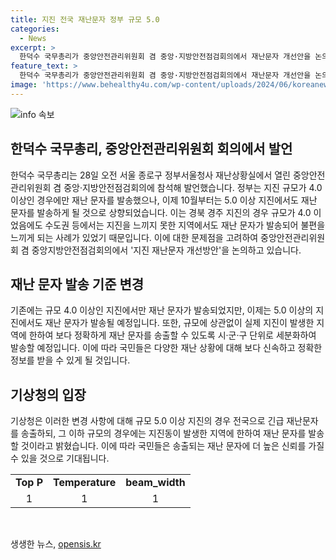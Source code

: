 ```yaml
---
title: 지진 전국 재난문자 정부 규모 5.0
categories:
  - News
excerpt: >
  한덕수 국무총리가 중앙안전관리위원회 겸 중앙·지방안전점검회의에서 재난문자 개선안을 논의했다. 10월부터는 지진 규모 5.0이상에서 긴급 재난문자가 송출될 예정이며, 사실과 다른 재난문자 발송으로 인한 민원도 이슈가 되었다. 정부는 시·군·구 단위로 세분화하여 실제 지진동을 받는 지역에 보다 정확하게 정보를 전달할 계획이다. 4월 22일 발생한 경북 칠곡 지진의 경우에도 문제가 발생한 적으로, 정확한 재난문자 송출이 필요하다고 지적되고 있다.
feature_text: >
  한덕수 국무총리가 중앙안전관리위원회 겸 중앙·지방안전점검회의에서 재난문자 개선안을 논의했다. 10월부터는 지진 규모 5.0이상에서 긴급 재난문자가 송출될 예정이며, 사실과 다른 재난문자 발송으로 인한 민원도 이슈가 되었다. 정부는 시·군·구 단위로 세분화하여 실제 지진동을 받는 지역에 보다 정확하게 정보를 전달할 계획이다. 4월 22일 발생한 경북 칠곡 지진의 경우에도 문제가 발생한 적으로, 정확한 재난문자 송출이 필요하다고 지적되고 있다.
image: 'https://www.behealthy4u.com/wp-content/uploads/2024/06/koreanews.jpg'
---
```


<p><img src="https://www.behealthy4u.com/wp-content/uploads/2024/06/koreanews.jpg" alt="info 속보" /></p>

<h2 data-ke-size="size26">한덕수 국무총리, 중앙안전관리위원회 회의에서 발언</h2>

<p data-ke-size="size16">한덕수 국무총리는 28일 오전 서울 종로구 정부서울청사 재난상황실에서 열린 중앙안전관리위원회 겸 중앙·지방안전점검회의에 참석해 발언했습니다. 정부는 지진 규모가 4.0 이상인 경우에만 재난 문자를 발송했으나, 이제 10월부터는 5.0 이상 지진에서도 재난 문자를 발송하게 될 것으로 상향되었습니다. 이는 경북 경주 지진의 경우 규모가 4.0 이었음에도 수도권 등에서는 지진을 느끼지 못한 지역에서도 재난 문자가 발송되어 불편을 느끼게 되는 사례가 있었기 때문입니다. 이에 대한 문제점을 고려하여 중앙안전관리위원회 겸 중앙지방안전점검회의에서 '지진 재난문자 개선방안'을 논의하고 있습니다.</p>

<h2 data-ke-size="size26">재난 문자 발송 기준 변경</h2>

<p data-ke-size="size16">기존에는 규모 4.0 이상인 지진에서만 재난 문자가 발송되었지만, 이제는 5.0 이상의 지진에서도 재난 문자가 발송될 예정입니다. 또한, 규모에 상관없이 실제 지진이 발생한 지역에 한하여 보다 정확하게 재난 문자를 송출할 수 있도록 시·군·구 단위로 세분화하여 발송할 예정입니다. 이에 따라 국민들은 다양한 재난 상황에 대해 보다 신속하고 정확한 정보를 받을 수 있게 될 것입니다.</p>

<h2 data-ke-size="size26">기상청의 입장</h2>

<p data-ke-size="size16">기상청은 이러한 변경 사항에 대해 규모 5.0 이상 지진의 경우 전국으로 긴급 재난문자를 송출하되, 그 이하 규모의 경우에는 지진동이 발생한 지역에 한하여 재난 문자를 발송할 것이라고 밝혔습니다. 이에 따라 국민들은 송출되는 재난 문자에 더 높은 신뢰를 가질 수 있을 것으로 기대됩니다.</p>

<table>
<tbody>
<tr>
<td style="text-align: center; height: 17px;"><b>Top P</b></td>
<td style="text-align: center; height: 17px;"><b>Temperature</b></td>
<td style="text-align: center; height: 17px;"><b>beam_width</b></td>
</tr>
<tr>
<td style="text-align: center; height: 17px;">1</td>
<td style="text-align: center; height: 17px;">1</td>
<td style="text-align: center; height: 17px;">1</td>
</tr>
</tbody>
</table>

<p data-ke-size="size16">&nbsp;</p>
생생한 뉴스, <a href="https://opensis.kr" rel="dofollow">opensis.kr</a>


